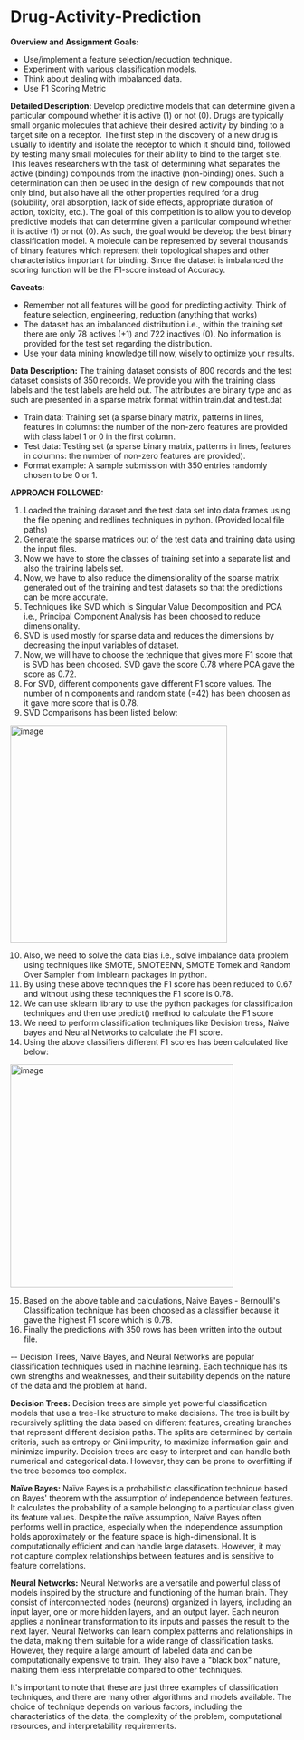 # Drug-Activity-Prediction

**Overview and Assignment Goals:**

- Use/implement a feature selection/reduction technique. 
- Experiment with various classification models.
- Think about dealing with imbalanced data.
- Use F1 Scoring Metric

**Detailed Description:**
Develop predictive models that can determine given a particular compound whether it is active (1) or not (0). Drugs are typically small organic molecules that achieve their desired activity by binding to a target site on a receptor. The first step in the discovery of a new drug is usually to identify and isolate the receptor to which it should bind, followed by testing many small molecules for their ability to bind to the target site. This leaves researchers with the task of determining what separates the active (binding) compounds from the inactive (non-binding) ones. Such a determination can then be used in the design of new compounds that not only bind, but also have all the other properties required for a drug (solubility, oral absorption, lack of side effects, appropriate duration of action, toxicity, etc.). The goal of this competition is to allow you to develop predictive models that can determine given a particular compound whether it is active (1) or not (0). As such, the goal would be develop the best binary classification model. A molecule can be represented by several thousands of binary features which represent their topological shapes and other characteristics important for binding. Since the dataset is imbalanced the scoring function will be the F1-score instead of Accuracy.

**Caveats:**
- Remember not all features will be good for predicting activity. Think of feature selection, engineering, reduction (anything that works)
- The dataset has an imbalanced distribution i.e., within the training set there are only 78 actives (+1) and 722 inactives (0). No information is provided for the test set regarding the distribution.
- Use your data mining knowledge till now, wisely to optimize your results.

**Data Description:**
The training dataset consists of 800 records and the test dataset consists of 350 records. We provide you with the training class labels and the test labels are held out. The attributes are binary type and as such are presented in a sparse matrix format within train.dat and test.dat

- Train data: Training set (a sparse binary matrix, patterns in lines, features in columns: the number of the non-zero features are provided with class label 1 or 0 in the first column.
- Test data: Testing set (a sparse binary matrix, patterns in lines, features in columns: the number of non-zero features are provided).
- Format example: A sample submission with 350 entries randomly chosen to be 0 or 1.

**APPROACH FOLLOWED:**
1.	Loaded the training dataset and the test data set into data frames using the file opening and redlines techniques in python. (Provided local file paths)
2.	Generate the sparse matrices out of the test data and training data using the input files.
3.	Now we have to store the classes of training set into a separate list and also the training labels set.
4.	Now, we have to also reduce the dimensionality of the sparse matrix generated out of the training and test datasets so that the predictions can be more accurate.
5.	Techniques like SVD which is Singular Value Decomposition and PCA i.e., Principal Component Analysis has been choosed to reduce dimensionality.
6.	SVD is used mostly for sparse data and reduces the dimensions by decreasing the input variables of dataset. 
7.	Now, we will have to choose the technique that gives more F1 score that is SVD has been choosed. SVD gave the score 0.78 where PCA gave the score as 0.72.
8.	For SVD, different components gave different F1 score values. The number of n components and random state (=42) has been choosen as it gave more score that is 0.78. 
9.	SVD Comparisons has been listed below:

<img width="383" alt="image" src="https://github.com/sanjana-govindu/Drug-Activity-Prediction/assets/54507596/d6b4be81-6d78-4f20-a001-df3ff50b482c">

10. Also, we need to solve the data bias i.e., solve imbalance data problem using techniques like SMOTE, SMOTEENN, SMOTE Tomek and Random Over Sampler from imblearn packages in python. 
11.	By using these above techniques the F1 score has been reduced to 0.67 and without using these techniques the F1 score is 0.78.
12.	We can use sklearn library to use the python packages for classification techniques and then use predict() method to calculate the F1 score
13.	We need to perform classification techniques like Decision tress, Naïve bayes and Neural Networks to calculate the F1 score.
14.	Using the above classifiers different F1 scores has been calculated like below:

<img width="394" alt="image" src="https://github.com/sanjana-govindu/Drug-Activity-Prediction/assets/54507596/77bef5f6-e875-40d1-903a-bf8ed4624cbe">

15.	Based on the above table and calculations, Naive Bayes - Bernoulli's Classification technique has been choosed as a classifier because it gave the highest F1 score which is 0.78.
16.	Finally the predictions with 350 rows has been written into the output file.

-- Decision Trees, Naïve Bayes, and Neural Networks are popular classification techniques used in machine learning. Each technique has its own strengths and weaknesses, and their suitability depends on the nature of the data and the problem at hand.

**Decision Trees:**
Decision trees are simple yet powerful classification models that use a tree-like structure to make decisions. The tree is built by recursively splitting the data based on different features, creating branches that represent different decision paths. The splits are determined by certain criteria, such as entropy or Gini impurity, to maximize information gain and minimize impurity. Decision trees are easy to interpret and can handle both numerical and categorical data. However, they can be prone to overfitting if the tree becomes too complex.

**Naïve Bayes:**
Naïve Bayes is a probabilistic classification technique based on Bayes' theorem with the assumption of independence between features. It calculates the probability of a sample belonging to a particular class given its feature values. Despite the naïve assumption, Naïve Bayes often performs well in practice, especially when the independence assumption holds approximately or the feature space is high-dimensional. It is computationally efficient and can handle large datasets. However, it may not capture complex relationships between features and is sensitive to feature correlations.

**Neural Networks:**
Neural Networks are a versatile and powerful class of models inspired by the structure and functioning of the human brain. They consist of interconnected nodes (neurons) organized in layers, including an input layer, one or more hidden layers, and an output layer. Each neuron applies a nonlinear transformation to its inputs and passes the result to the next layer. Neural Networks can learn complex patterns and relationships in the data, making them suitable for a wide range of classification tasks. However, they require a large amount of labeled data and can be computationally expensive to train. They also have a "black box" nature, making them less interpretable compared to other techniques.

It's important to note that these are just three examples of classification techniques, and there are many other algorithms and models available. The choice of technique depends on various factors, including the characteristics of the data, the complexity of the problem, computational resources, and interpretability requirements.

